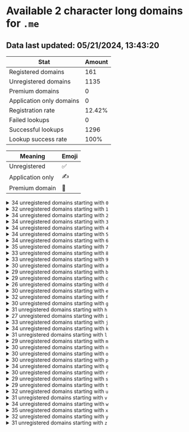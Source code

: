 # Available 2 character long domains for `.me`

## Data last updated: 05/21/2024, 13:43:20

|Stat|Amount|
|--|--|
|Registered domains|161|
|Unregistered domains|1135|
|Premium domains|0|
|Application only domains|0|
|Registration rate|12.42%|
|Failed lookups|0|
|Successful lookups|1296|
|Lookup success rate|100%|


|Meaning|Emoji|
|--|--|
|Unregistered|:white_check_mark:|
|Application only|:writing_hand:|
|Premium domain|:gem:|

<details>
<summary>34 unregistered domains starting with <bold><code>0</code></bold></summary>

|Type|Domain|
|--|--|
|:white_check_mark:|`00.dev`|
|:white_check_mark:|`02.dev`|
|:white_check_mark:|`03.dev`|
|:white_check_mark:|`04.dev`|
|:white_check_mark:|`05.dev`|
|:white_check_mark:|`06.dev`|
|:white_check_mark:|`07.dev`|
|:white_check_mark:|`08.dev`|
|:white_check_mark:|`09.dev`|
|:white_check_mark:|`0a.dev`|
|:white_check_mark:|`0b.dev`|
|:white_check_mark:|`0c.dev`|
|:white_check_mark:|`0d.dev`|
|:white_check_mark:|`0e.dev`|
|:white_check_mark:|`0f.dev`|
|:white_check_mark:|`0g.dev`|
|:white_check_mark:|`0h.dev`|
|:white_check_mark:|`0i.dev`|
|:white_check_mark:|`0j.dev`|
|:white_check_mark:|`0k.dev`|
|:white_check_mark:|`0l.dev`|
|:white_check_mark:|`0m.dev`|
|:white_check_mark:|`0n.dev`|
|:white_check_mark:|`0o.dev`|
|:white_check_mark:|`0p.dev`|
|:white_check_mark:|`0q.dev`|
|:white_check_mark:|`0r.dev`|
|:white_check_mark:|`0s.dev`|
|:white_check_mark:|`0t.dev`|
|:white_check_mark:|`0u.dev`|
|:white_check_mark:|`0v.dev`|
|:white_check_mark:|`0w.dev`|
|:white_check_mark:|`0y.dev`|
|:white_check_mark:|`0z.dev`|
</details>
<details>
<summary>32 unregistered domains starting with <bold><code>1</code></bold></summary>

|Type|Domain|
|--|--|
|:white_check_mark:|`10.dev`|
|:white_check_mark:|`12.dev`|
|:white_check_mark:|`13.dev`|
|:white_check_mark:|`14.dev`|
|:white_check_mark:|`15.dev`|
|:white_check_mark:|`16.dev`|
|:white_check_mark:|`17.dev`|
|:white_check_mark:|`18.dev`|
|:white_check_mark:|`19.dev`|
|:white_check_mark:|`1a.dev`|
|:white_check_mark:|`1b.dev`|
|:white_check_mark:|`1c.dev`|
|:white_check_mark:|`1d.dev`|
|:white_check_mark:|`1e.dev`|
|:white_check_mark:|`1f.dev`|
|:white_check_mark:|`1g.dev`|
|:white_check_mark:|`1h.dev`|
|:white_check_mark:|`1i.dev`|
|:white_check_mark:|`1j.dev`|
|:white_check_mark:|`1k.dev`|
|:white_check_mark:|`1l.dev`|
|:white_check_mark:|`1m.dev`|
|:white_check_mark:|`1n.dev`|
|:white_check_mark:|`1o.dev`|
|:white_check_mark:|`1q.dev`|
|:white_check_mark:|`1r.dev`|
|:white_check_mark:|`1s.dev`|
|:white_check_mark:|`1u.dev`|
|:white_check_mark:|`1v.dev`|
|:white_check_mark:|`1x.dev`|
|:white_check_mark:|`1y.dev`|
|:white_check_mark:|`1z.dev`|
</details>
<details>
<summary>34 unregistered domains starting with <bold><code>2</code></bold></summary>

|Type|Domain|
|--|--|
|:white_check_mark:|`20.dev`|
|:white_check_mark:|`22.dev`|
|:white_check_mark:|`23.dev`|
|:white_check_mark:|`24.dev`|
|:white_check_mark:|`25.dev`|
|:white_check_mark:|`26.dev`|
|:white_check_mark:|`27.dev`|
|:white_check_mark:|`29.dev`|
|:white_check_mark:|`2a.dev`|
|:white_check_mark:|`2b.dev`|
|:white_check_mark:|`2c.dev`|
|:white_check_mark:|`2d.dev`|
|:white_check_mark:|`2e.dev`|
|:white_check_mark:|`2f.dev`|
|:white_check_mark:|`2g.dev`|
|:white_check_mark:|`2h.dev`|
|:white_check_mark:|`2i.dev`|
|:white_check_mark:|`2j.dev`|
|:white_check_mark:|`2k.dev`|
|:white_check_mark:|`2l.dev`|
|:white_check_mark:|`2m.dev`|
|:white_check_mark:|`2n.dev`|
|:white_check_mark:|`2o.dev`|
|:white_check_mark:|`2p.dev`|
|:white_check_mark:|`2q.dev`|
|:white_check_mark:|`2r.dev`|
|:white_check_mark:|`2s.dev`|
|:white_check_mark:|`2t.dev`|
|:white_check_mark:|`2u.dev`|
|:white_check_mark:|`2v.dev`|
|:white_check_mark:|`2w.dev`|
|:white_check_mark:|`2x.dev`|
|:white_check_mark:|`2y.dev`|
|:white_check_mark:|`2z.dev`|
</details>
<details>
<summary>34 unregistered domains starting with <bold><code>3</code></bold></summary>

|Type|Domain|
|--|--|
|:white_check_mark:|`30.dev`|
|:white_check_mark:|`31.dev`|
|:white_check_mark:|`32.dev`|
|:white_check_mark:|`33.dev`|
|:white_check_mark:|`34.dev`|
|:white_check_mark:|`35.dev`|
|:white_check_mark:|`36.dev`|
|:white_check_mark:|`37.dev`|
|:white_check_mark:|`38.dev`|
|:white_check_mark:|`39.dev`|
|:white_check_mark:|`3a.dev`|
|:white_check_mark:|`3b.dev`|
|:white_check_mark:|`3c.dev`|
|:white_check_mark:|`3e.dev`|
|:white_check_mark:|`3f.dev`|
|:white_check_mark:|`3g.dev`|
|:white_check_mark:|`3h.dev`|
|:white_check_mark:|`3i.dev`|
|:white_check_mark:|`3j.dev`|
|:white_check_mark:|`3k.dev`|
|:white_check_mark:|`3l.dev`|
|:white_check_mark:|`3n.dev`|
|:white_check_mark:|`3o.dev`|
|:white_check_mark:|`3p.dev`|
|:white_check_mark:|`3q.dev`|
|:white_check_mark:|`3r.dev`|
|:white_check_mark:|`3s.dev`|
|:white_check_mark:|`3t.dev`|
|:white_check_mark:|`3u.dev`|
|:white_check_mark:|`3v.dev`|
|:white_check_mark:|`3w.dev`|
|:white_check_mark:|`3x.dev`|
|:white_check_mark:|`3y.dev`|
|:white_check_mark:|`3z.dev`|
</details>
<details>
<summary>34 unregistered domains starting with <bold><code>4</code></bold></summary>

|Type|Domain|
|--|--|
|:white_check_mark:|`40.dev`|
|:white_check_mark:|`41.dev`|
|:white_check_mark:|`43.dev`|
|:white_check_mark:|`44.dev`|
|:white_check_mark:|`45.dev`|
|:white_check_mark:|`46.dev`|
|:white_check_mark:|`47.dev`|
|:white_check_mark:|`48.dev`|
|:white_check_mark:|`49.dev`|
|:white_check_mark:|`4a.dev`|
|:white_check_mark:|`4b.dev`|
|:white_check_mark:|`4c.dev`|
|:white_check_mark:|`4e.dev`|
|:white_check_mark:|`4f.dev`|
|:white_check_mark:|`4g.dev`|
|:white_check_mark:|`4h.dev`|
|:white_check_mark:|`4i.dev`|
|:white_check_mark:|`4j.dev`|
|:white_check_mark:|`4k.dev`|
|:white_check_mark:|`4l.dev`|
|:white_check_mark:|`4m.dev`|
|:white_check_mark:|`4n.dev`|
|:white_check_mark:|`4o.dev`|
|:white_check_mark:|`4p.dev`|
|:white_check_mark:|`4q.dev`|
|:white_check_mark:|`4r.dev`|
|:white_check_mark:|`4s.dev`|
|:white_check_mark:|`4t.dev`|
|:white_check_mark:|`4u.dev`|
|:white_check_mark:|`4v.dev`|
|:white_check_mark:|`4w.dev`|
|:white_check_mark:|`4x.dev`|
|:white_check_mark:|`4y.dev`|
|:white_check_mark:|`4z.dev`|
</details>
<details>
<summary>34 unregistered domains starting with <bold><code>5</code></bold></summary>

|Type|Domain|
|--|--|
|:white_check_mark:|`50.dev`|
|:white_check_mark:|`51.dev`|
|:white_check_mark:|`52.dev`|
|:white_check_mark:|`53.dev`|
|:white_check_mark:|`54.dev`|
|:white_check_mark:|`56.dev`|
|:white_check_mark:|`57.dev`|
|:white_check_mark:|`59.dev`|
|:white_check_mark:|`5a.dev`|
|:white_check_mark:|`5b.dev`|
|:white_check_mark:|`5c.dev`|
|:white_check_mark:|`5d.dev`|
|:white_check_mark:|`5e.dev`|
|:white_check_mark:|`5f.dev`|
|:white_check_mark:|`5g.dev`|
|:white_check_mark:|`5h.dev`|
|:white_check_mark:|`5i.dev`|
|:white_check_mark:|`5j.dev`|
|:white_check_mark:|`5k.dev`|
|:white_check_mark:|`5l.dev`|
|:white_check_mark:|`5m.dev`|
|:white_check_mark:|`5n.dev`|
|:white_check_mark:|`5o.dev`|
|:white_check_mark:|`5p.dev`|
|:white_check_mark:|`5q.dev`|
|:white_check_mark:|`5r.dev`|
|:white_check_mark:|`5s.dev`|
|:white_check_mark:|`5t.dev`|
|:white_check_mark:|`5u.dev`|
|:white_check_mark:|`5v.dev`|
|:white_check_mark:|`5w.dev`|
|:white_check_mark:|`5x.dev`|
|:white_check_mark:|`5y.dev`|
|:white_check_mark:|`5z.dev`|
</details>
<details>
<summary>34 unregistered domains starting with <bold><code>6</code></bold></summary>

|Type|Domain|
|--|--|
|:white_check_mark:|`61.dev`|
|:white_check_mark:|`62.dev`|
|:white_check_mark:|`63.dev`|
|:white_check_mark:|`64.dev`|
|:white_check_mark:|`65.dev`|
|:white_check_mark:|`67.dev`|
|:white_check_mark:|`68.dev`|
|:white_check_mark:|`69.dev`|
|:white_check_mark:|`6a.dev`|
|:white_check_mark:|`6b.dev`|
|:white_check_mark:|`6c.dev`|
|:white_check_mark:|`6d.dev`|
|:white_check_mark:|`6e.dev`|
|:white_check_mark:|`6f.dev`|
|:white_check_mark:|`6g.dev`|
|:white_check_mark:|`6h.dev`|
|:white_check_mark:|`6i.dev`|
|:white_check_mark:|`6j.dev`|
|:white_check_mark:|`6k.dev`|
|:white_check_mark:|`6l.dev`|
|:white_check_mark:|`6m.dev`|
|:white_check_mark:|`6n.dev`|
|:white_check_mark:|`6o.dev`|
|:white_check_mark:|`6p.dev`|
|:white_check_mark:|`6q.dev`|
|:white_check_mark:|`6r.dev`|
|:white_check_mark:|`6s.dev`|
|:white_check_mark:|`6t.dev`|
|:white_check_mark:|`6u.dev`|
|:white_check_mark:|`6v.dev`|
|:white_check_mark:|`6w.dev`|
|:white_check_mark:|`6x.dev`|
|:white_check_mark:|`6y.dev`|
|:white_check_mark:|`6z.dev`|
</details>
<details>
<summary>35 unregistered domains starting with <bold><code>7</code></bold></summary>

|Type|Domain|
|--|--|
|:white_check_mark:|`70.dev`|
|:white_check_mark:|`71.dev`|
|:white_check_mark:|`72.dev`|
|:white_check_mark:|`73.dev`|
|:white_check_mark:|`74.dev`|
|:white_check_mark:|`75.dev`|
|:white_check_mark:|`76.dev`|
|:white_check_mark:|`78.dev`|
|:white_check_mark:|`79.dev`|
|:white_check_mark:|`7a.dev`|
|:white_check_mark:|`7b.dev`|
|:white_check_mark:|`7c.dev`|
|:white_check_mark:|`7d.dev`|
|:white_check_mark:|`7e.dev`|
|:white_check_mark:|`7f.dev`|
|:white_check_mark:|`7g.dev`|
|:white_check_mark:|`7h.dev`|
|:white_check_mark:|`7i.dev`|
|:white_check_mark:|`7j.dev`|
|:white_check_mark:|`7k.dev`|
|:white_check_mark:|`7l.dev`|
|:white_check_mark:|`7m.dev`|
|:white_check_mark:|`7n.dev`|
|:white_check_mark:|`7o.dev`|
|:white_check_mark:|`7p.dev`|
|:white_check_mark:|`7q.dev`|
|:white_check_mark:|`7r.dev`|
|:white_check_mark:|`7s.dev`|
|:white_check_mark:|`7t.dev`|
|:white_check_mark:|`7u.dev`|
|:white_check_mark:|`7v.dev`|
|:white_check_mark:|`7w.dev`|
|:white_check_mark:|`7x.dev`|
|:white_check_mark:|`7y.dev`|
|:white_check_mark:|`7z.dev`|
</details>
<details>
<summary>33 unregistered domains starting with <bold><code>8</code></bold></summary>

|Type|Domain|
|--|--|
|:white_check_mark:|`80.dev`|
|:white_check_mark:|`82.dev`|
|:white_check_mark:|`83.dev`|
|:white_check_mark:|`84.dev`|
|:white_check_mark:|`85.dev`|
|:white_check_mark:|`86.dev`|
|:white_check_mark:|`88.dev`|
|:white_check_mark:|`89.dev`|
|:white_check_mark:|`8a.dev`|
|:white_check_mark:|`8b.dev`|
|:white_check_mark:|`8c.dev`|
|:white_check_mark:|`8d.dev`|
|:white_check_mark:|`8e.dev`|
|:white_check_mark:|`8f.dev`|
|:white_check_mark:|`8g.dev`|
|:white_check_mark:|`8h.dev`|
|:white_check_mark:|`8i.dev`|
|:white_check_mark:|`8j.dev`|
|:white_check_mark:|`8k.dev`|
|:white_check_mark:|`8l.dev`|
|:white_check_mark:|`8m.dev`|
|:white_check_mark:|`8n.dev`|
|:white_check_mark:|`8o.dev`|
|:white_check_mark:|`8p.dev`|
|:white_check_mark:|`8q.dev`|
|:white_check_mark:|`8r.dev`|
|:white_check_mark:|`8s.dev`|
|:white_check_mark:|`8t.dev`|
|:white_check_mark:|`8u.dev`|
|:white_check_mark:|`8v.dev`|
|:white_check_mark:|`8w.dev`|
|:white_check_mark:|`8y.dev`|
|:white_check_mark:|`8z.dev`|
</details>
<details>
<summary>33 unregistered domains starting with <bold><code>9</code></bold></summary>

|Type|Domain|
|--|--|
|:white_check_mark:|`90.dev`|
|:white_check_mark:|`92.dev`|
|:white_check_mark:|`93.dev`|
|:white_check_mark:|`94.dev`|
|:white_check_mark:|`95.dev`|
|:white_check_mark:|`97.dev`|
|:white_check_mark:|`99.dev`|
|:white_check_mark:|`9a.dev`|
|:white_check_mark:|`9b.dev`|
|:white_check_mark:|`9c.dev`|
|:white_check_mark:|`9d.dev`|
|:white_check_mark:|`9e.dev`|
|:white_check_mark:|`9f.dev`|
|:white_check_mark:|`9g.dev`|
|:white_check_mark:|`9h.dev`|
|:white_check_mark:|`9i.dev`|
|:white_check_mark:|`9j.dev`|
|:white_check_mark:|`9k.dev`|
|:white_check_mark:|`9l.dev`|
|:white_check_mark:|`9m.dev`|
|:white_check_mark:|`9n.dev`|
|:white_check_mark:|`9o.dev`|
|:white_check_mark:|`9p.dev`|
|:white_check_mark:|`9q.dev`|
|:white_check_mark:|`9r.dev`|
|:white_check_mark:|`9s.dev`|
|:white_check_mark:|`9t.dev`|
|:white_check_mark:|`9u.dev`|
|:white_check_mark:|`9v.dev`|
|:white_check_mark:|`9w.dev`|
|:white_check_mark:|`9x.dev`|
|:white_check_mark:|`9y.dev`|
|:white_check_mark:|`9z.dev`|
</details>
<details>
<summary>30 unregistered domains starting with <bold><code>a</code></bold></summary>

|Type|Domain|
|--|--|
|:white_check_mark:|`a0.dev`|
|:white_check_mark:|`a1.dev`|
|:white_check_mark:|`a2.dev`|
|:white_check_mark:|`a3.dev`|
|:white_check_mark:|`a4.dev`|
|:white_check_mark:|`a5.dev`|
|:white_check_mark:|`a6.dev`|
|:white_check_mark:|`a7.dev`|
|:white_check_mark:|`a8.dev`|
|:white_check_mark:|`a9.dev`|
|:white_check_mark:|`ab.dev`|
|:white_check_mark:|`ae.dev`|
|:white_check_mark:|`af.dev`|
|:white_check_mark:|`ag.dev`|
|:white_check_mark:|`ah.dev`|
|:white_check_mark:|`aj.dev`|
|:white_check_mark:|`ak.dev`|
|:white_check_mark:|`al.dev`|
|:white_check_mark:|`am.dev`|
|:white_check_mark:|`an.dev`|
|:white_check_mark:|`ao.dev`|
|:white_check_mark:|`ap.dev`|
|:white_check_mark:|`aq.dev`|
|:white_check_mark:|`ar.dev`|
|:white_check_mark:|`au.dev`|
|:white_check_mark:|`av.dev`|
|:white_check_mark:|`aw.dev`|
|:white_check_mark:|`ax.dev`|
|:white_check_mark:|`ay.dev`|
|:white_check_mark:|`az.dev`|
</details>
<details>
<summary>29 unregistered domains starting with <bold><code>b</code></bold></summary>

|Type|Domain|
|--|--|
|:white_check_mark:|`b0.dev`|
|:white_check_mark:|`b1.dev`|
|:white_check_mark:|`b2.dev`|
|:white_check_mark:|`b3.dev`|
|:white_check_mark:|`b4.dev`|
|:white_check_mark:|`b5.dev`|
|:white_check_mark:|`b6.dev`|
|:white_check_mark:|`b7.dev`|
|:white_check_mark:|`b8.dev`|
|:white_check_mark:|`b9.dev`|
|:white_check_mark:|`ba.dev`|
|:white_check_mark:|`bb.dev`|
|:white_check_mark:|`bd.dev`|
|:white_check_mark:|`bf.dev`|
|:white_check_mark:|`bg.dev`|
|:white_check_mark:|`bh.dev`|
|:white_check_mark:|`bi.dev`|
|:white_check_mark:|`bj.dev`|
|:white_check_mark:|`bk.dev`|
|:white_check_mark:|`bm.dev`|
|:white_check_mark:|`bn.dev`|
|:white_check_mark:|`bo.dev`|
|:white_check_mark:|`br.dev`|
|:white_check_mark:|`bs.dev`|
|:white_check_mark:|`bu.dev`|
|:white_check_mark:|`bv.dev`|
|:white_check_mark:|`bw.dev`|
|:white_check_mark:|`bx.dev`|
|:white_check_mark:|`bz.dev`|
</details>
<details>
<summary>29 unregistered domains starting with <bold><code>c</code></bold></summary>

|Type|Domain|
|--|--|
|:white_check_mark:|`c0.dev`|
|:white_check_mark:|`c1.dev`|
|:white_check_mark:|`c3.dev`|
|:white_check_mark:|`c4.dev`|
|:white_check_mark:|`c5.dev`|
|:white_check_mark:|`c6.dev`|
|:white_check_mark:|`c7.dev`|
|:white_check_mark:|`c8.dev`|
|:white_check_mark:|`c9.dev`|
|:white_check_mark:|`ca.dev`|
|:white_check_mark:|`cb.dev`|
|:white_check_mark:|`cd.dev`|
|:white_check_mark:|`ce.dev`|
|:white_check_mark:|`cg.dev`|
|:white_check_mark:|`ch.dev`|
|:white_check_mark:|`ci.dev`|
|:white_check_mark:|`cj.dev`|
|:white_check_mark:|`ck.dev`|
|:white_check_mark:|`cm.dev`|
|:white_check_mark:|`cn.dev`|
|:white_check_mark:|`cp.dev`|
|:white_check_mark:|`cq.dev`|
|:white_check_mark:|`cr.dev`|
|:white_check_mark:|`cs.dev`|
|:white_check_mark:|`cu.dev`|
|:white_check_mark:|`cw.dev`|
|:white_check_mark:|`cx.dev`|
|:white_check_mark:|`cy.dev`|
|:white_check_mark:|`cz.dev`|
</details>
<details>
<summary>26 unregistered domains starting with <bold><code>d</code></bold></summary>

|Type|Domain|
|--|--|
|:white_check_mark:|`d0.dev`|
|:white_check_mark:|`d1.dev`|
|:white_check_mark:|`d2.dev`|
|:white_check_mark:|`d3.dev`|
|:white_check_mark:|`d4.dev`|
|:white_check_mark:|`d5.dev`|
|:white_check_mark:|`d6.dev`|
|:white_check_mark:|`d7.dev`|
|:white_check_mark:|`d8.dev`|
|:white_check_mark:|`d9.dev`|
|:white_check_mark:|`db.dev`|
|:white_check_mark:|`dc.dev`|
|:white_check_mark:|`df.dev`|
|:white_check_mark:|`dg.dev`|
|:white_check_mark:|`dh.dev`|
|:white_check_mark:|`dj.dev`|
|:white_check_mark:|`dk.dev`|
|:white_check_mark:|`dn.dev`|
|:white_check_mark:|`dq.dev`|
|:white_check_mark:|`dr.dev`|
|:white_check_mark:|`dt.dev`|
|:white_check_mark:|`du.dev`|
|:white_check_mark:|`dv.dev`|
|:white_check_mark:|`dw.dev`|
|:white_check_mark:|`dx.dev`|
|:white_check_mark:|`dz.dev`|
</details>
<details>
<summary>30 unregistered domains starting with <bold><code>e</code></bold></summary>

|Type|Domain|
|--|--|
|:white_check_mark:|`e0.dev`|
|:white_check_mark:|`e1.dev`|
|:white_check_mark:|`e3.dev`|
|:white_check_mark:|`e4.dev`|
|:white_check_mark:|`e5.dev`|
|:white_check_mark:|`e6.dev`|
|:white_check_mark:|`e7.dev`|
|:white_check_mark:|`e8.dev`|
|:white_check_mark:|`e9.dev`|
|:white_check_mark:|`eb.dev`|
|:white_check_mark:|`ec.dev`|
|:white_check_mark:|`ed.dev`|
|:white_check_mark:|`ee.dev`|
|:white_check_mark:|`ef.dev`|
|:white_check_mark:|`eg.dev`|
|:white_check_mark:|`eh.dev`|
|:white_check_mark:|`ei.dev`|
|:white_check_mark:|`ej.dev`|
|:white_check_mark:|`ek.dev`|
|:white_check_mark:|`en.dev`|
|:white_check_mark:|`eo.dev`|
|:white_check_mark:|`ep.dev`|
|:white_check_mark:|`eq.dev`|
|:white_check_mark:|`er.dev`|
|:white_check_mark:|`et.dev`|
|:white_check_mark:|`ev.dev`|
|:white_check_mark:|`ew.dev`|
|:white_check_mark:|`ex.dev`|
|:white_check_mark:|`ey.dev`|
|:white_check_mark:|`ez.dev`|
</details>
<details>
<summary>32 unregistered domains starting with <bold><code>f</code></bold></summary>

|Type|Domain|
|--|--|
|:white_check_mark:|`f0.dev`|
|:white_check_mark:|`f1.dev`|
|:white_check_mark:|`f2.dev`|
|:white_check_mark:|`f3.dev`|
|:white_check_mark:|`f4.dev`|
|:white_check_mark:|`f5.dev`|
|:white_check_mark:|`f6.dev`|
|:white_check_mark:|`f7.dev`|
|:white_check_mark:|`f8.dev`|
|:white_check_mark:|`f9.dev`|
|:white_check_mark:|`fc.dev`|
|:white_check_mark:|`fd.dev`|
|:white_check_mark:|`fe.dev`|
|:white_check_mark:|`ff.dev`|
|:white_check_mark:|`fg.dev`|
|:white_check_mark:|`fh.dev`|
|:white_check_mark:|`fi.dev`|
|:white_check_mark:|`fj.dev`|
|:white_check_mark:|`fk.dev`|
|:white_check_mark:|`fl.dev`|
|:white_check_mark:|`fm.dev`|
|:white_check_mark:|`fn.dev`|
|:white_check_mark:|`fo.dev`|
|:white_check_mark:|`fp.dev`|
|:white_check_mark:|`fq.dev`|
|:white_check_mark:|`fr.dev`|
|:white_check_mark:|`fu.dev`|
|:white_check_mark:|`fv.dev`|
|:white_check_mark:|`fw.dev`|
|:white_check_mark:|`fx.dev`|
|:white_check_mark:|`fy.dev`|
|:white_check_mark:|`fz.dev`|
</details>
<details>
<summary>30 unregistered domains starting with <bold><code>g</code></bold></summary>

|Type|Domain|
|--|--|
|:white_check_mark:|`g0.dev`|
|:white_check_mark:|`g1.dev`|
|:white_check_mark:|`g2.dev`|
|:white_check_mark:|`g3.dev`|
|:white_check_mark:|`g4.dev`|
|:white_check_mark:|`g5.dev`|
|:white_check_mark:|`g6.dev`|
|:white_check_mark:|`g7.dev`|
|:white_check_mark:|`g8.dev`|
|:white_check_mark:|`g9.dev`|
|:white_check_mark:|`gb.dev`|
|:white_check_mark:|`gd.dev`|
|:white_check_mark:|`ge.dev`|
|:white_check_mark:|`gg.dev`|
|:white_check_mark:|`gh.dev`|
|:white_check_mark:|`gi.dev`|
|:white_check_mark:|`gj.dev`|
|:white_check_mark:|`gk.dev`|
|:white_check_mark:|`gm.dev`|
|:white_check_mark:|`gn.dev`|
|:white_check_mark:|`gp.dev`|
|:white_check_mark:|`gq.dev`|
|:white_check_mark:|`gr.dev`|
|:white_check_mark:|`gs.dev`|
|:white_check_mark:|`gt.dev`|
|:white_check_mark:|`gu.dev`|
|:white_check_mark:|`gv.dev`|
|:white_check_mark:|`gw.dev`|
|:white_check_mark:|`gy.dev`|
|:white_check_mark:|`gz.dev`|
</details>
<details>
<summary>31 unregistered domains starting with <bold><code>h</code></bold></summary>

|Type|Domain|
|--|--|
|:white_check_mark:|`h0.dev`|
|:white_check_mark:|`h1.dev`|
|:white_check_mark:|`h2.dev`|
|:white_check_mark:|`h3.dev`|
|:white_check_mark:|`h4.dev`|
|:white_check_mark:|`h5.dev`|
|:white_check_mark:|`h6.dev`|
|:white_check_mark:|`h7.dev`|
|:white_check_mark:|`h8.dev`|
|:white_check_mark:|`h9.dev`|
|:white_check_mark:|`ha.dev`|
|:white_check_mark:|`hb.dev`|
|:white_check_mark:|`hc.dev`|
|:white_check_mark:|`hd.dev`|
|:white_check_mark:|`he.dev`|
|:white_check_mark:|`hf.dev`|
|:white_check_mark:|`hg.dev`|
|:white_check_mark:|`hh.dev`|
|:white_check_mark:|`hk.dev`|
|:white_check_mark:|`hl.dev`|
|:white_check_mark:|`hm.dev`|
|:white_check_mark:|`hn.dev`|
|:white_check_mark:|`hp.dev`|
|:white_check_mark:|`hq.dev`|
|:white_check_mark:|`hr.dev`|
|:white_check_mark:|`hs.dev`|
|:white_check_mark:|`ht.dev`|
|:white_check_mark:|`hv.dev`|
|:white_check_mark:|`hw.dev`|
|:white_check_mark:|`hx.dev`|
|:white_check_mark:|`hy.dev`|
</details>
<details>
<summary>27 unregistered domains starting with <bold><code>i</code></bold></summary>

|Type|Domain|
|--|--|
|:white_check_mark:|`i0.dev`|
|:white_check_mark:|`i1.dev`|
|:white_check_mark:|`i2.dev`|
|:white_check_mark:|`i3.dev`|
|:white_check_mark:|`i4.dev`|
|:white_check_mark:|`i5.dev`|
|:white_check_mark:|`i6.dev`|
|:white_check_mark:|`i7.dev`|
|:white_check_mark:|`i8.dev`|
|:white_check_mark:|`i9.dev`|
|:white_check_mark:|`ia.dev`|
|:white_check_mark:|`ib.dev`|
|:white_check_mark:|`ie.dev`|
|:white_check_mark:|`if.dev`|
|:white_check_mark:|`ih.dev`|
|:white_check_mark:|`ii.dev`|
|:white_check_mark:|`ij.dev`|
|:white_check_mark:|`im.dev`|
|:white_check_mark:|`io.dev`|
|:white_check_mark:|`iq.dev`|
|:white_check_mark:|`ir.dev`|
|:white_check_mark:|`it.dev`|
|:white_check_mark:|`iu.dev`|
|:white_check_mark:|`iw.dev`|
|:white_check_mark:|`ix.dev`|
|:white_check_mark:|`iy.dev`|
|:white_check_mark:|`iz.dev`|
</details>
<details>
<summary>33 unregistered domains starting with <bold><code>j</code></bold></summary>

|Type|Domain|
|--|--|
|:white_check_mark:|`j0.dev`|
|:white_check_mark:|`j1.dev`|
|:white_check_mark:|`j2.dev`|
|:white_check_mark:|`j3.dev`|
|:white_check_mark:|`j4.dev`|
|:white_check_mark:|`j5.dev`|
|:white_check_mark:|`j6.dev`|
|:white_check_mark:|`j7.dev`|
|:white_check_mark:|`j8.dev`|
|:white_check_mark:|`j9.dev`|
|:white_check_mark:|`ja.dev`|
|:white_check_mark:|`jb.dev`|
|:white_check_mark:|`jc.dev`|
|:white_check_mark:|`jf.dev`|
|:white_check_mark:|`jg.dev`|
|:white_check_mark:|`jh.dev`|
|:white_check_mark:|`ji.dev`|
|:white_check_mark:|`jj.dev`|
|:white_check_mark:|`jk.dev`|
|:white_check_mark:|`jl.dev`|
|:white_check_mark:|`jm.dev`|
|:white_check_mark:|`jn.dev`|
|:white_check_mark:|`jp.dev`|
|:white_check_mark:|`jq.dev`|
|:white_check_mark:|`jr.dev`|
|:white_check_mark:|`js.dev`|
|:white_check_mark:|`jt.dev`|
|:white_check_mark:|`ju.dev`|
|:white_check_mark:|`jv.dev`|
|:white_check_mark:|`jw.dev`|
|:white_check_mark:|`jx.dev`|
|:white_check_mark:|`jy.dev`|
|:white_check_mark:|`jz.dev`|
</details>
<details>
<summary>34 unregistered domains starting with <bold><code>k</code></bold></summary>

|Type|Domain|
|--|--|
|:white_check_mark:|`k0.dev`|
|:white_check_mark:|`k1.dev`|
|:white_check_mark:|`k2.dev`|
|:white_check_mark:|`k3.dev`|
|:white_check_mark:|`k4.dev`|
|:white_check_mark:|`k5.dev`|
|:white_check_mark:|`k6.dev`|
|:white_check_mark:|`k7.dev`|
|:white_check_mark:|`k8.dev`|
|:white_check_mark:|`k9.dev`|
|:white_check_mark:|`ka.dev`|
|:white_check_mark:|`kb.dev`|
|:white_check_mark:|`kc.dev`|
|:white_check_mark:|`kd.dev`|
|:white_check_mark:|`ke.dev`|
|:white_check_mark:|`kf.dev`|
|:white_check_mark:|`kg.dev`|
|:white_check_mark:|`kh.dev`|
|:white_check_mark:|`kj.dev`|
|:white_check_mark:|`kk.dev`|
|:white_check_mark:|`kl.dev`|
|:white_check_mark:|`km.dev`|
|:white_check_mark:|`kn.dev`|
|:white_check_mark:|`kp.dev`|
|:white_check_mark:|`kq.dev`|
|:white_check_mark:|`kr.dev`|
|:white_check_mark:|`ks.dev`|
|:white_check_mark:|`kt.dev`|
|:white_check_mark:|`ku.dev`|
|:white_check_mark:|`kv.dev`|
|:white_check_mark:|`kw.dev`|
|:white_check_mark:|`kx.dev`|
|:white_check_mark:|`ky.dev`|
|:white_check_mark:|`kz.dev`|
</details>
<details>
<summary>31 unregistered domains starting with <bold><code>l</code></bold></summary>

|Type|Domain|
|--|--|
|:white_check_mark:|`l0.dev`|
|:white_check_mark:|`l1.dev`|
|:white_check_mark:|`l2.dev`|
|:white_check_mark:|`l3.dev`|
|:white_check_mark:|`l4.dev`|
|:white_check_mark:|`l5.dev`|
|:white_check_mark:|`l6.dev`|
|:white_check_mark:|`l7.dev`|
|:white_check_mark:|`l8.dev`|
|:white_check_mark:|`l9.dev`|
|:white_check_mark:|`la.dev`|
|:white_check_mark:|`lc.dev`|
|:white_check_mark:|`ld.dev`|
|:white_check_mark:|`lf.dev`|
|:white_check_mark:|`lg.dev`|
|:white_check_mark:|`lh.dev`|
|:white_check_mark:|`lj.dev`|
|:white_check_mark:|`lk.dev`|
|:white_check_mark:|`ll.dev`|
|:white_check_mark:|`lm.dev`|
|:white_check_mark:|`ln.dev`|
|:white_check_mark:|`lo.dev`|
|:white_check_mark:|`lq.dev`|
|:white_check_mark:|`lr.dev`|
|:white_check_mark:|`ls.dev`|
|:white_check_mark:|`lt.dev`|
|:white_check_mark:|`lv.dev`|
|:white_check_mark:|`lw.dev`|
|:white_check_mark:|`lx.dev`|
|:white_check_mark:|`ly.dev`|
|:white_check_mark:|`lz.dev`|
</details>
<details>
<summary>29 unregistered domains starting with <bold><code>m</code></bold></summary>

|Type|Domain|
|--|--|
|:white_check_mark:|`m0.dev`|
|:white_check_mark:|`m1.dev`|
|:white_check_mark:|`m2.dev`|
|:white_check_mark:|`m3.dev`|
|:white_check_mark:|`m4.dev`|
|:white_check_mark:|`m5.dev`|
|:white_check_mark:|`m6.dev`|
|:white_check_mark:|`m7.dev`|
|:white_check_mark:|`m8.dev`|
|:white_check_mark:|`m9.dev`|
|:white_check_mark:|`ma.dev`|
|:white_check_mark:|`mb.dev`|
|:white_check_mark:|`md.dev`|
|:white_check_mark:|`mg.dev`|
|:white_check_mark:|`mh.dev`|
|:white_check_mark:|`mj.dev`|
|:white_check_mark:|`mk.dev`|
|:white_check_mark:|`ml.dev`|
|:white_check_mark:|`mn.dev`|
|:white_check_mark:|`mp.dev`|
|:white_check_mark:|`mq.dev`|
|:white_check_mark:|`mr.dev`|
|:white_check_mark:|`ms.dev`|
|:white_check_mark:|`mt.dev`|
|:white_check_mark:|`mu.dev`|
|:white_check_mark:|`mv.dev`|
|:white_check_mark:|`mw.dev`|
|:white_check_mark:|`mx.dev`|
|:white_check_mark:|`mz.dev`|
</details>
<details>
<summary>30 unregistered domains starting with <bold><code>n</code></bold></summary>

|Type|Domain|
|--|--|
|:white_check_mark:|`n0.dev`|
|:white_check_mark:|`n1.dev`|
|:white_check_mark:|`n2.dev`|
|:white_check_mark:|`n3.dev`|
|:white_check_mark:|`n4.dev`|
|:white_check_mark:|`n5.dev`|
|:white_check_mark:|`n6.dev`|
|:white_check_mark:|`n7.dev`|
|:white_check_mark:|`n8.dev`|
|:white_check_mark:|`n9.dev`|
|:white_check_mark:|`nd.dev`|
|:white_check_mark:|`ng.dev`|
|:white_check_mark:|`nh.dev`|
|:white_check_mark:|`ni.dev`|
|:white_check_mark:|`nj.dev`|
|:white_check_mark:|`nk.dev`|
|:white_check_mark:|`nl.dev`|
|:white_check_mark:|`nm.dev`|
|:white_check_mark:|`nn.dev`|
|:white_check_mark:|`np.dev`|
|:white_check_mark:|`nq.dev`|
|:white_check_mark:|`nr.dev`|
|:white_check_mark:|`ns.dev`|
|:white_check_mark:|`nt.dev`|
|:white_check_mark:|`nu.dev`|
|:white_check_mark:|`nv.dev`|
|:white_check_mark:|`nw.dev`|
|:white_check_mark:|`nx.dev`|
|:white_check_mark:|`ny.dev`|
|:white_check_mark:|`nz.dev`|
</details>
<details>
<summary>30 unregistered domains starting with <bold><code>o</code></bold></summary>

|Type|Domain|
|--|--|
|:white_check_mark:|`o0.dev`|
|:white_check_mark:|`o1.dev`|
|:white_check_mark:|`o2.dev`|
|:white_check_mark:|`o3.dev`|
|:white_check_mark:|`o4.dev`|
|:white_check_mark:|`o5.dev`|
|:white_check_mark:|`o6.dev`|
|:white_check_mark:|`o7.dev`|
|:white_check_mark:|`o8.dev`|
|:white_check_mark:|`o9.dev`|
|:white_check_mark:|`oa.dev`|
|:white_check_mark:|`ob.dev`|
|:white_check_mark:|`oc.dev`|
|:white_check_mark:|`oe.dev`|
|:white_check_mark:|`og.dev`|
|:white_check_mark:|`oh.dev`|
|:white_check_mark:|`oi.dev`|
|:white_check_mark:|`oj.dev`|
|:white_check_mark:|`ol.dev`|
|:white_check_mark:|`om.dev`|
|:white_check_mark:|`oo.dev`|
|:white_check_mark:|`op.dev`|
|:white_check_mark:|`oq.dev`|
|:white_check_mark:|`ot.dev`|
|:white_check_mark:|`ou.dev`|
|:white_check_mark:|`ov.dev`|
|:white_check_mark:|`ow.dev`|
|:white_check_mark:|`ox.dev`|
|:white_check_mark:|`oy.dev`|
|:white_check_mark:|`oz.dev`|
</details>
<details>
<summary>30 unregistered domains starting with <bold><code>p</code></bold></summary>

|Type|Domain|
|--|--|
|:white_check_mark:|`p0.dev`|
|:white_check_mark:|`p1.dev`|
|:white_check_mark:|`p2.dev`|
|:white_check_mark:|`p3.dev`|
|:white_check_mark:|`p4.dev`|
|:white_check_mark:|`p5.dev`|
|:white_check_mark:|`p6.dev`|
|:white_check_mark:|`p7.dev`|
|:white_check_mark:|`p9.dev`|
|:white_check_mark:|`pa.dev`|
|:white_check_mark:|`pb.dev`|
|:white_check_mark:|`pc.dev`|
|:white_check_mark:|`pd.dev`|
|:white_check_mark:|`pe.dev`|
|:white_check_mark:|`pf.dev`|
|:white_check_mark:|`pg.dev`|
|:white_check_mark:|`ph.dev`|
|:white_check_mark:|`pj.dev`|
|:white_check_mark:|`pl.dev`|
|:white_check_mark:|`pn.dev`|
|:white_check_mark:|`po.dev`|
|:white_check_mark:|`pq.dev`|
|:white_check_mark:|`pr.dev`|
|:white_check_mark:|`pt.dev`|
|:white_check_mark:|`pu.dev`|
|:white_check_mark:|`pv.dev`|
|:white_check_mark:|`pw.dev`|
|:white_check_mark:|`px.dev`|
|:white_check_mark:|`py.dev`|
|:white_check_mark:|`pz.dev`|
</details>
<details>
<summary>34 unregistered domains starting with <bold><code>q</code></bold></summary>

|Type|Domain|
|--|--|
|:white_check_mark:|`q0.dev`|
|:white_check_mark:|`q1.dev`|
|:white_check_mark:|`q2.dev`|
|:white_check_mark:|`q3.dev`|
|:white_check_mark:|`q4.dev`|
|:white_check_mark:|`q5.dev`|
|:white_check_mark:|`q6.dev`|
|:white_check_mark:|`q7.dev`|
|:white_check_mark:|`q8.dev`|
|:white_check_mark:|`q9.dev`|
|:white_check_mark:|`qa.dev`|
|:white_check_mark:|`qb.dev`|
|:white_check_mark:|`qc.dev`|
|:white_check_mark:|`qd.dev`|
|:white_check_mark:|`qe.dev`|
|:white_check_mark:|`qf.dev`|
|:white_check_mark:|`qg.dev`|
|:white_check_mark:|`qh.dev`|
|:white_check_mark:|`qi.dev`|
|:white_check_mark:|`qj.dev`|
|:white_check_mark:|`qk.dev`|
|:white_check_mark:|`ql.dev`|
|:white_check_mark:|`qm.dev`|
|:white_check_mark:|`qn.dev`|
|:white_check_mark:|`qo.dev`|
|:white_check_mark:|`qq.dev`|
|:white_check_mark:|`qs.dev`|
|:white_check_mark:|`qt.dev`|
|:white_check_mark:|`qu.dev`|
|:white_check_mark:|`qv.dev`|
|:white_check_mark:|`qw.dev`|
|:white_check_mark:|`qx.dev`|
|:white_check_mark:|`qy.dev`|
|:white_check_mark:|`qz.dev`|
</details>
<details>
<summary>30 unregistered domains starting with <bold><code>r</code></bold></summary>

|Type|Domain|
|--|--|
|:white_check_mark:|`r0.dev`|
|:white_check_mark:|`r1.dev`|
|:white_check_mark:|`r3.dev`|
|:white_check_mark:|`r4.dev`|
|:white_check_mark:|`r5.dev`|
|:white_check_mark:|`r6.dev`|
|:white_check_mark:|`r7.dev`|
|:white_check_mark:|`r8.dev`|
|:white_check_mark:|`r9.dev`|
|:white_check_mark:|`ra.dev`|
|:white_check_mark:|`rb.dev`|
|:white_check_mark:|`rc.dev`|
|:white_check_mark:|`rd.dev`|
|:white_check_mark:|`re.dev`|
|:white_check_mark:|`rf.dev`|
|:white_check_mark:|`rg.dev`|
|:white_check_mark:|`rh.dev`|
|:white_check_mark:|`ri.dev`|
|:white_check_mark:|`rj.dev`|
|:white_check_mark:|`rk.dev`|
|:white_check_mark:|`rl.dev`|
|:white_check_mark:|`rn.dev`|
|:white_check_mark:|`rp.dev`|
|:white_check_mark:|`rq.dev`|
|:white_check_mark:|`rr.dev`|
|:white_check_mark:|`rt.dev`|
|:white_check_mark:|`rv.dev`|
|:white_check_mark:|`rw.dev`|
|:white_check_mark:|`ry.dev`|
|:white_check_mark:|`rz.dev`|
</details>
<details>
<summary>29 unregistered domains starting with <bold><code>s</code></bold></summary>

|Type|Domain|
|--|--|
|:white_check_mark:|`s0.dev`|
|:white_check_mark:|`s1.dev`|
|:white_check_mark:|`s2.dev`|
|:white_check_mark:|`s4.dev`|
|:white_check_mark:|`s5.dev`|
|:white_check_mark:|`s6.dev`|
|:white_check_mark:|`s7.dev`|
|:white_check_mark:|`s8.dev`|
|:white_check_mark:|`s9.dev`|
|:white_check_mark:|`sb.dev`|
|:white_check_mark:|`sc.dev`|
|:white_check_mark:|`sd.dev`|
|:white_check_mark:|`sf.dev`|
|:white_check_mark:|`sh.dev`|
|:white_check_mark:|`sj.dev`|
|:white_check_mark:|`sk.dev`|
|:white_check_mark:|`sl.dev`|
|:white_check_mark:|`sm.dev`|
|:white_check_mark:|`sp.dev`|
|:white_check_mark:|`sq.dev`|
|:white_check_mark:|`sr.dev`|
|:white_check_mark:|`ss.dev`|
|:white_check_mark:|`st.dev`|
|:white_check_mark:|`su.dev`|
|:white_check_mark:|`sv.dev`|
|:white_check_mark:|`sw.dev`|
|:white_check_mark:|`sx.dev`|
|:white_check_mark:|`sy.dev`|
|:white_check_mark:|`sz.dev`|
</details>
<details>
<summary>29 unregistered domains starting with <bold><code>t</code></bold></summary>

|Type|Domain|
|--|--|
|:white_check_mark:|`t0.dev`|
|:white_check_mark:|`t2.dev`|
|:white_check_mark:|`t3.dev`|
|:white_check_mark:|`t4.dev`|
|:white_check_mark:|`t5.dev`|
|:white_check_mark:|`t6.dev`|
|:white_check_mark:|`t7.dev`|
|:white_check_mark:|`t8.dev`|
|:white_check_mark:|`t9.dev`|
|:white_check_mark:|`ta.dev`|
|:white_check_mark:|`tb.dev`|
|:white_check_mark:|`tc.dev`|
|:white_check_mark:|`td.dev`|
|:white_check_mark:|`tf.dev`|
|:white_check_mark:|`tg.dev`|
|:white_check_mark:|`th.dev`|
|:white_check_mark:|`tj.dev`|
|:white_check_mark:|`tk.dev`|
|:white_check_mark:|`tl.dev`|
|:white_check_mark:|`tm.dev`|
|:white_check_mark:|`tn.dev`|
|:white_check_mark:|`tp.dev`|
|:white_check_mark:|`tq.dev`|
|:white_check_mark:|`tr.dev`|
|:white_check_mark:|`ts.dev`|
|:white_check_mark:|`tv.dev`|
|:white_check_mark:|`tw.dev`|
|:white_check_mark:|`ty.dev`|
|:white_check_mark:|`tz.dev`|
</details>
<details>
<summary>32 unregistered domains starting with <bold><code>u</code></bold></summary>

|Type|Domain|
|--|--|
|:white_check_mark:|`u0.dev`|
|:white_check_mark:|`u1.dev`|
|:white_check_mark:|`u2.dev`|
|:white_check_mark:|`u3.dev`|
|:white_check_mark:|`u4.dev`|
|:white_check_mark:|`u5.dev`|
|:white_check_mark:|`u6.dev`|
|:white_check_mark:|`u7.dev`|
|:white_check_mark:|`u8.dev`|
|:white_check_mark:|`u9.dev`|
|:white_check_mark:|`ua.dev`|
|:white_check_mark:|`ub.dev`|
|:white_check_mark:|`uc.dev`|
|:white_check_mark:|`ue.dev`|
|:white_check_mark:|`uf.dev`|
|:white_check_mark:|`ug.dev`|
|:white_check_mark:|`uh.dev`|
|:white_check_mark:|`ui.dev`|
|:white_check_mark:|`uj.dev`|
|:white_check_mark:|`uk.dev`|
|:white_check_mark:|`ul.dev`|
|:white_check_mark:|`um.dev`|
|:white_check_mark:|`uo.dev`|
|:white_check_mark:|`uq.dev`|
|:white_check_mark:|`ur.dev`|
|:white_check_mark:|`us.dev`|
|:white_check_mark:|`ut.dev`|
|:white_check_mark:|`uv.dev`|
|:white_check_mark:|`uw.dev`|
|:white_check_mark:|`ux.dev`|
|:white_check_mark:|`uy.dev`|
|:white_check_mark:|`uz.dev`|
</details>
<details>
<summary>31 unregistered domains starting with <bold><code>v</code></bold></summary>

|Type|Domain|
|--|--|
|:white_check_mark:|`v0.dev`|
|:white_check_mark:|`v1.dev`|
|:white_check_mark:|`v2.dev`|
|:white_check_mark:|`v3.dev`|
|:white_check_mark:|`v4.dev`|
|:white_check_mark:|`v5.dev`|
|:white_check_mark:|`v6.dev`|
|:white_check_mark:|`v7.dev`|
|:white_check_mark:|`v8.dev`|
|:white_check_mark:|`v9.dev`|
|:white_check_mark:|`va.dev`|
|:white_check_mark:|`vd.dev`|
|:white_check_mark:|`ve.dev`|
|:white_check_mark:|`vf.dev`|
|:white_check_mark:|`vg.dev`|
|:white_check_mark:|`vh.dev`|
|:white_check_mark:|`vj.dev`|
|:white_check_mark:|`vl.dev`|
|:white_check_mark:|`vm.dev`|
|:white_check_mark:|`vn.dev`|
|:white_check_mark:|`vo.dev`|
|:white_check_mark:|`vp.dev`|
|:white_check_mark:|`vq.dev`|
|:white_check_mark:|`vr.dev`|
|:white_check_mark:|`vs.dev`|
|:white_check_mark:|`vt.dev`|
|:white_check_mark:|`vv.dev`|
|:white_check_mark:|`vw.dev`|
|:white_check_mark:|`vx.dev`|
|:white_check_mark:|`vy.dev`|
|:white_check_mark:|`vz.dev`|
</details>
<details>
<summary>34 unregistered domains starting with <bold><code>w</code></bold></summary>

|Type|Domain|
|--|--|
|:white_check_mark:|`w0.dev`|
|:white_check_mark:|`w1.dev`|
|:white_check_mark:|`w2.dev`|
|:white_check_mark:|`w3.dev`|
|:white_check_mark:|`w4.dev`|
|:white_check_mark:|`w5.dev`|
|:white_check_mark:|`w6.dev`|
|:white_check_mark:|`w7.dev`|
|:white_check_mark:|`w8.dev`|
|:white_check_mark:|`w9.dev`|
|:white_check_mark:|`wb.dev`|
|:white_check_mark:|`wc.dev`|
|:white_check_mark:|`wd.dev`|
|:white_check_mark:|`we.dev`|
|:white_check_mark:|`wf.dev`|
|:white_check_mark:|`wg.dev`|
|:white_check_mark:|`wh.dev`|
|:white_check_mark:|`wi.dev`|
|:white_check_mark:|`wj.dev`|
|:white_check_mark:|`wk.dev`|
|:white_check_mark:|`wl.dev`|
|:white_check_mark:|`wm.dev`|
|:white_check_mark:|`wn.dev`|
|:white_check_mark:|`wo.dev`|
|:white_check_mark:|`wq.dev`|
|:white_check_mark:|`wr.dev`|
|:white_check_mark:|`ws.dev`|
|:white_check_mark:|`wt.dev`|
|:white_check_mark:|`wu.dev`|
|:white_check_mark:|`wv.dev`|
|:white_check_mark:|`ww.dev`|
|:white_check_mark:|`wx.dev`|
|:white_check_mark:|`wy.dev`|
|:white_check_mark:|`wz.dev`|
</details>
<details>
<summary>35 unregistered domains starting with <bold><code>x</code></bold></summary>

|Type|Domain|
|--|--|
|:white_check_mark:|`x0.dev`|
|:white_check_mark:|`x1.dev`|
|:white_check_mark:|`x2.dev`|
|:white_check_mark:|`x3.dev`|
|:white_check_mark:|`x4.dev`|
|:white_check_mark:|`x5.dev`|
|:white_check_mark:|`x6.dev`|
|:white_check_mark:|`x7.dev`|
|:white_check_mark:|`x8.dev`|
|:white_check_mark:|`x9.dev`|
|:white_check_mark:|`xa.dev`|
|:white_check_mark:|`xb.dev`|
|:white_check_mark:|`xc.dev`|
|:white_check_mark:|`xd.dev`|
|:white_check_mark:|`xe.dev`|
|:white_check_mark:|`xf.dev`|
|:white_check_mark:|`xg.dev`|
|:white_check_mark:|`xh.dev`|
|:white_check_mark:|`xi.dev`|
|:white_check_mark:|`xj.dev`|
|:white_check_mark:|`xk.dev`|
|:white_check_mark:|`xl.dev`|
|:white_check_mark:|`xm.dev`|
|:white_check_mark:|`xn.dev`|
|:white_check_mark:|`xo.dev`|
|:white_check_mark:|`xp.dev`|
|:white_check_mark:|`xq.dev`|
|:white_check_mark:|`xr.dev`|
|:white_check_mark:|`xt.dev`|
|:white_check_mark:|`xu.dev`|
|:white_check_mark:|`xv.dev`|
|:white_check_mark:|`xw.dev`|
|:white_check_mark:|`xx.dev`|
|:white_check_mark:|`xy.dev`|
|:white_check_mark:|`xz.dev`|
</details>
<details>
<summary>32 unregistered domains starting with <bold><code>y</code></bold></summary>

|Type|Domain|
|--|--|
|:white_check_mark:|`y0.dev`|
|:white_check_mark:|`y1.dev`|
|:white_check_mark:|`y2.dev`|
|:white_check_mark:|`y3.dev`|
|:white_check_mark:|`y4.dev`|
|:white_check_mark:|`y5.dev`|
|:white_check_mark:|`y6.dev`|
|:white_check_mark:|`y7.dev`|
|:white_check_mark:|`y8.dev`|
|:white_check_mark:|`y9.dev`|
|:white_check_mark:|`yb.dev`|
|:white_check_mark:|`yc.dev`|
|:white_check_mark:|`yd.dev`|
|:white_check_mark:|`ye.dev`|
|:white_check_mark:|`yf.dev`|
|:white_check_mark:|`yg.dev`|
|:white_check_mark:|`yh.dev`|
|:white_check_mark:|`yi.dev`|
|:white_check_mark:|`yj.dev`|
|:white_check_mark:|`yk.dev`|
|:white_check_mark:|`yl.dev`|
|:white_check_mark:|`ym.dev`|
|:white_check_mark:|`yn.dev`|
|:white_check_mark:|`yp.dev`|
|:white_check_mark:|`yq.dev`|
|:white_check_mark:|`yr.dev`|
|:white_check_mark:|`yt.dev`|
|:white_check_mark:|`yu.dev`|
|:white_check_mark:|`yv.dev`|
|:white_check_mark:|`yw.dev`|
|:white_check_mark:|`yx.dev`|
|:white_check_mark:|`yz.dev`|
</details>
<details>
<summary>31 unregistered domains starting with <bold><code>z</code></bold></summary>

|Type|Domain|
|--|--|
|:white_check_mark:|`z0.dev`|
|:white_check_mark:|`z1.dev`|
|:white_check_mark:|`z2.dev`|
|:white_check_mark:|`z3.dev`|
|:white_check_mark:|`z4.dev`|
|:white_check_mark:|`z5.dev`|
|:white_check_mark:|`z6.dev`|
|:white_check_mark:|`z7.dev`|
|:white_check_mark:|`z8.dev`|
|:white_check_mark:|`z9.dev`|
|:white_check_mark:|`zb.dev`|
|:white_check_mark:|`zc.dev`|
|:white_check_mark:|`zd.dev`|
|:white_check_mark:|`ze.dev`|
|:white_check_mark:|`zf.dev`|
|:white_check_mark:|`zg.dev`|
|:white_check_mark:|`zh.dev`|
|:white_check_mark:|`zi.dev`|
|:white_check_mark:|`zj.dev`|
|:white_check_mark:|`zl.dev`|
|:white_check_mark:|`zn.dev`|
|:white_check_mark:|`zp.dev`|
|:white_check_mark:|`zq.dev`|
|:white_check_mark:|`zr.dev`|
|:white_check_mark:|`zs.dev`|
|:white_check_mark:|`zt.dev`|
|:white_check_mark:|`zv.dev`|
|:white_check_mark:|`zw.dev`|
|:white_check_mark:|`zx.dev`|
|:white_check_mark:|`zy.dev`|
|:white_check_mark:|`zz.dev`|
</details>